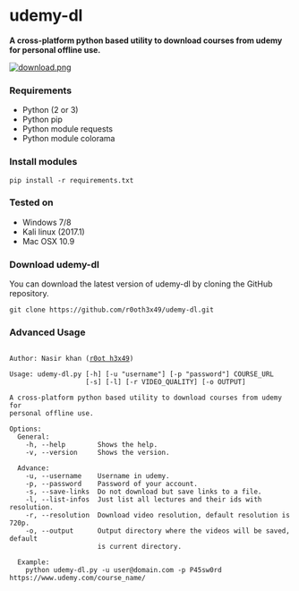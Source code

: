 # udemy-dl
**A cross-platform python based utility to download courses from udemy for personal offline use.**

[![download.png](https://s24.postimg.org/v4ajcjn9x/download.png)](https://postimg.org/image/egj1a1si9/)

### Requirements

- Python (2 or 3)
- Python pip
- Python module requests
- Python module colorama

### Install modules

	pip install -r requirements.txt

	
### Tested on

- Windows 7/8
- Kali linux (2017.1)
- Mac OSX 10.9

	 
### Download udemy-dl

You can download the latest version of udemy-dl by cloning the GitHub repository.

	git clone https://github.com/r0oth3x49/udemy-dl.git


### Advanced Usage

<pre><code>
Author: Nasir khan (<a href="http://r0oth3x49.herokuapp.com/">r0ot h3x49</a>)

Usage: udemy-dl.py [-h] [-u "username"] [-p "password"] COURSE_URL
                   [-s] [-l] [-r VIDEO_QUALITY] [-o OUTPUT]

A cross-platform python based utility to download courses from udemy for
personal offline use.

Options:
  General:
    -h, --help        Shows the help.
    -v, --version     Shows the version.

  Advance:
    -u, --username    Username in udemy.
    -p, --password    Password of your account.
    -s, --save-links  Do not download but save links to a file.
    -l, --list-infos  Just list all lectures and their ids with resolution.
    -r, --resolution  Download video resolution, default resolution is 720p.
    -o, --output      Output directory where the videos will be saved, default
                      is current directory.
  
  Example:
	python udemy-dl.py -u user@domain.com -p P45sw0rd https://www.udemy.com/course_name/
</code></pre>
